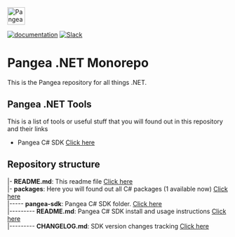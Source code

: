 <a href="https://pangea.cloud?utm_source=github&utm_medium=dotnet-sdk" target="_blank" rel="noopener noreferrer">
  <img src="https://pangea-marketing.s3.us-west-2.amazonaws.com/pangea-color.svg" alt="Pangea Logo" height="40" />
</a>

<br />

[![documentation](https://img.shields.io/badge/documentation-pangea-blue?style=for-the-badge&labelColor=551B76)](https://pangea.cloud/docs/sdk/csharp/)
[![Slack](https://img.shields.io/badge/Slack-4A154B?style=for-the-badge&logo=slack&logoColor=white)](https://pangea.cloud/join-slack/)

# Pangea .NET Monorepo

This is the Pangea repository for all things .NET.

## Pangea .NET Tools

This is a list of tools or useful stuff that you will found out in this repository and their links

- Pangea C# SDK [Click here](/packages/pangea-sdk)


## Repository structure

|- **README.md**: This readme file [Click here](/README.md)  
|- **packages**: Here you will found out all C# packages (1 available now) [Click here](/packages)  
|----- **pangea-sdk**: Pangea C# SDK folder. [Click here](/packages/pangea-sdk)  
|--------- **README.md**: Pangea C# SDK install and usage instructions [Click here](/packages/pangea-sdk/README.md)  
|--------- **CHANGELOG.md**: SDK version changes tracking [Click here](/packages/pangea-sdk/CHANGELOG.md)  
